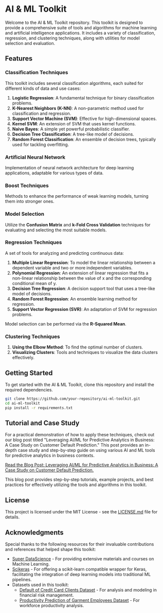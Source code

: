 # AI & ML Toolkit

Welcome to the AI & ML Toolkit repository. This toolkit is designed to provide a comprehensive suite of tools and algorithms for machine learning and artificial intelligence applications. It includes a variety of classification, regression, and clustering techniques, along with utilities for model selection and evaluation.

## Features

### Classification Techniques
This toolkit includes several classification algorithms, each suited for different kinds of data and use cases:

1. **Logistic Regression**: A fundamental technique for binary classification problems.
2. **K-Nearest Neighbors (K-NN)**: A non-parametric method used for classification and regression.
3. **Support Vector Machine (SVM)**: Effective for high-dimensional spaces.
4. **Kernel SVM**: An extension of SVM that uses kernel functions.
5. **Naive Bayes**: A simple yet powerful probabilistic classifier.
6. **Decision Tree Classification**: A tree-like model of decisions.
7. **Random Forest Classification**: An ensemble of decision trees, typically used for tackling overfitting.

### Artificial Neural Network
Implementation of neural network architecture for deep learning applications, adaptable for various types of data.

### Boost Techniques
Methods to enhance the performance of weak learning models, turning them into stronger ones.

### Model Selection
Utilize the **Confusion Matrix** and **k-Fold Cross Validation** techniques for evaluating and selecting the most suitable models.

### Regression Techniques
A set of tools for analyzing and predicting continuous data:

1. **Multiple Linear Regression**: To model the linear relationship between a dependent variable and two or more independent variables.
2. **Polynomial Regression**: An extension of linear regression that fits a non-linear relationship between the value of x and the corresponding conditional mean of y.
3. **Decision Tree Regression**: A decision support tool that uses a tree-like model of decisions.
4. **Random Forest Regression**: An ensemble learning method for regression.
5. **Support Vector Regression (SVR)**: An adaptation of SVM for regression problems.

Model selection can be performed via the **R-Squared Mean**.

### Clustering Techniques
1. **Using the Elbow Method**: To find the optimal number of clusters.
2. **Visualizing Clusters**: Tools and techniques to visualize the data clusters effectively.

## Getting Started

To get started with the AI & ML Toolkit, clone this repository and install the required dependencies.

```bash
git clone https://github.com/your-repository/ai-ml-toolkit.git
cd ai-ml-toolkit
pip install -r requirements.txt
```


## Tutorial and Case Study

For a practical demonstration of how to apply these techniques, check out our blog post titled "Leveraging AI/ML for Predictive Analytics in Business: A Case Study on Customer Default Prediction." This post provides an in-depth case study and step-by-step guide on using various AI and ML tools for predictive analytics in business contexts.

[Read the Blog Post: Leveraging AI/ML for Predictive Analytics in Business: A Case Study on Customer Default Prediction.](YOUR_BLOG_POST_URL)

This blog post provides step-by-step tutorials, example projects, and best practices for effectively utilizing the tools and algorithms in this toolkit.


## License

This project is licensed under the MIT License - see the [LICENSE.md](LICENSE.md) file for details.

## Acknowledgments

Special thanks to the following resources for their invaluable contributions and references that helped shape this toolkit:

* [Super DataScience](https://www.superdatascience.com/pages/machine-learning) - For providing extensive materials and courses on Machine Learning.
* [Scikeras](https://github.com/adriangb/scikeras) - For offering a scikit-learn compatible wrapper for Keras, facilitating the integration of deep learning models into traditional ML pipelines.
* Datasets used in this toolkit:
  * [Default of Credit Card Clients Dataset](https://archive.ics.uci.edu/dataset/350/default+of+credit+card+clients) - For analysis and modeling in financial risk management.
  * [Productivity Prediction of Garment Employees Dataset](https://archive.ics.uci.edu/dataset/597/productivity+prediction+of+garment+employees) - For workforce productivity analysis.


